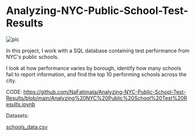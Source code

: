 # Analyzing-NYC-Public-School-Test-Results

![pic](https://user-images.githubusercontent.com/89815266/192078771-3d57395f-9703-4e48-aa13-667dbbfd996f.jpg)

In this project, I work with a SQL database containing test performance from NYC's public schools.

I look at how performance varies by borough, identify how many schools fail to report information, and find the top 10 performing schools across the city. 

CODE: https://github.com/NaFatimata/Analyzing-NYC-Public-School-Test-Results/blob/main/Analyzing%20NYC%20Public%20School%20Test%20Results.ipynb

Datasets: 

[schools_data.csv](https://github.com/NaFatimata/Analyzing-NYC-Public-School-Test-Results/files/9637893/schools_data.csv)
